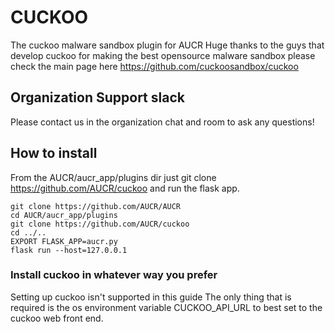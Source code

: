 # CUCKOO

The cuckoo malware sandbox plugin for AUCR
Huge thanks to the guys that develop cuckoo for making the best opensource malware sandbox please check the main page here
https://github.com/cuckoosandbox/cuckoo


## Organization Support slack

Please contact us in the organization chat and room to ask any questions!


## How to install

From the AUCR/aucr_app/plugins dir just git clone https://github.com/AUCR/cuckoo and run the flask app.

    git clone https://github.com/AUCR/AUCR
    cd AUCR/aucr_app/plugins
    git clone https://github.com/AUCR/cuckoo
    cd ../..
    EXPORT FLASK_APP=aucr.py
    flask run --host=127.0.0.1
    
    
### Install cuckoo in whatever way you prefer 
Setting up cuckoo isn't supported in this guide
The only thing that is required is the os environment variable CUCKOO_API_URL to best set to the cuckoo web front end.